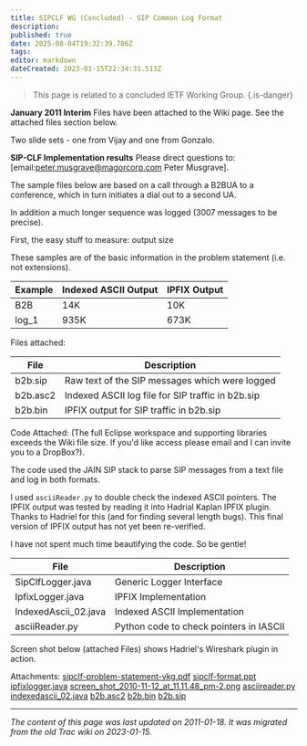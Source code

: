 ```yaml
---
title: SIPCLF WG (Concluded) - SIP Common Log Format
description: 
published: true
date: 2025-08-04T19:32:39.786Z
tags: 
editor: markdown
dateCreated: 2023-01-15T22:34:31.513Z
---
```


> This page is related to a concluded IETF Working Group.
{.is-danger}

**January 2011 Interim**
Files have been attached to the Wiki page. See the attached files section below.

Two slide sets - one from Vijay and one from Gonzalo.

**SIP-CLF Implementation results**
Please direct questions to: [email:peter.musgrave@magorcorp.com Peter Musgrave].

The sample files below are based on a call through a B2BUA to a conference, which in turn initiates a dial out to a second UA.

In addition a much longer sequence was logged (3007 messages to be precise).

First, the easy stuff to measure: output size

These samples are of the basic information in the problem statement (i.e. not extensions).

| Example | Indexed ASCII Output | IPFIX Output |
|---------|----------------------|--------------|
| B2B     | 14K                  | 10K          |
| log_1   | 935K                 | 673K         |

Files attached:

| File     | Description                                       |
|----------|---------------------------------------------------|
| b2b.sip  | Raw text of the SIP messages which were logged    |
| b2b.asc2 | Indexed ASCII log file for SIP traffic in b2b.sip |
| b2b.bin  | IPFIX output for SIP traffic in b2b.sip           |

Code Attached: (The full Eclipse workspace and supporting libraries exceeds the Wiki file size. If you'd like access please email and I can invite you to a DropBox?).

The code used the JAIN SIP stack to parse SIP messages from a text file and log in both formats.

I used `asciiReader.py` to double check the indexed ASCII pointers. The IPFIX output was tested by reading it into Hadrial Kaplan IPFIX plugin. Thanks to Hadriel for this (and for finding several length bugs). This final version of IPFIX output has not yet been re-verified.

I have not spent much time beautifying the code. So be gentle!

| File                 | Description                             |
|----------------------|-----------------------------------------|
| SipClfLogger.java    | Generic Logger Interface                |
| IpfixLogger.java     | IPFIX Implementation                    |
| IndexedAscii_02.java | Indexed ASCII Implementation            |
| asciiReader.py       | Python code to check pointers in IASCII |

Screen shot below (attached Files) shows Hadriel's Wireshark plugin in action.

Attachments:
[sipclf-problem-statement-vkg.pdf](/sipclf-problem-statement-vkg.pdf)
[sipclf-format.ppt](/sipclf-format.ppt)
[ipfixlogger.java](/ipfixlogger.java)
[screen_shot_2010-11-12_at_11.11.48_pm-2.png](/screen_shot_2010-11-12_at_11.11.48_pm-2.png)
[asciireader.py](/asciireader.py)
[indexedascii_02.java](/indexedascii_02.java)
[b2b.asc2](/b2b.asc2)
[b2b.bin](/b2b.bin)
[b2b.sip](/b2b.sip)
&nbsp;
&nbsp;
&nbsp;

---

*The content of this page was last updated on 2011-01-18. It was migrated from the old Trac wiki on 2023-01-15.*